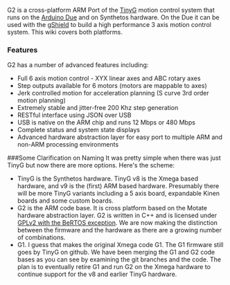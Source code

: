 G2 is a cross-platform ARM Port of the [TinyG](https://github.com/synthetos/TinyG) motion control system that runs on the [Arduino Due](http://arduino.cc/en/Main/ArduinoBoardDue) and on Synthetos hardware. On the Due it can be used with the [gShield](https://github.com/synthetos/grblShield/wiki) to build a high performance 3 axis motion control system. This wiki covers both platforms.

### Features
G2 has a number of advanced features including:

* Full 6 axis motion control - XYX linear axes and ABC rotary axes
* Step outputs available for 6 motors (motors are mappable to axes)
* Jerk controlled motion for acceleration planning (S curve 3rd order motion planning)
* Extremely stable and jitter-free 200 Khz step generation
* RESTful interface using JSON over USB
* USB is native on the ARM chip and runs 12 Mbps or 480 Mbps
* Complete status and system state displays
* Advanced hardware abstraction layer for easy port to multiple ARM and non-ARM processing environments

###Some Clarification on Naming
It was pretty simple when there was just TinyG but now there are more options. Here's the scheme:
 * TinyG is the Synthetos hardware. TinyG v8 is the Xmega based hardware, and v9 is the (first) ARM based hardware. Presumably there will be more TinyG variants including a 5 axis board, expandable Kinen boards and some custom boards.
 * G2 is the ARM code base. It is cross platform based on the Motate hardware abstraction layer. G2 is written in C++ and is licensed under [GPLv2 with the BeRTOS exception](https://github.com/synthetos/g2/wiki/Licensing). We are now making the distinction between the firmware and the hardware as there are a growing number of combinations. 
 * G1. I guess that makes the original Xmega code G1. The G1 firmware still goes by TinyG on github. We have been merging the G1 and G2 code bases as you can see by examining the git branches and the code. The plan is to eventually retire G1 and run G2 on the Xmega hardware to continue support for the v8 and earlier TinyG hardware. 